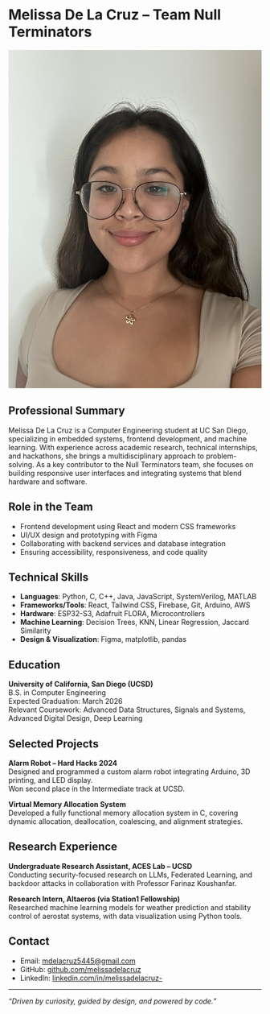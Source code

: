 # Melissa De La Cruz – Team Null Terminators

![Melissa De La Cruz](selfie.jpeg)

## Professional Summary
Melissa De La Cruz is a Computer Engineering student at UC San Diego, specializing in embedded systems, frontend development, and machine learning. With experience across academic research, technical internships, and hackathons, she brings a multidisciplinary approach to problem-solving. As a key contributor to the Null Terminators team, she focuses on building responsive user interfaces and integrating systems that blend hardware and software.

## Role in the Team
- Frontend development using React and modern CSS frameworks
- UI/UX design and prototyping with Figma
- Collaborating with backend services and database integration
- Ensuring accessibility, responsiveness, and code quality

## Technical Skills
- **Languages**: Python, C, C++, Java, JavaScript, SystemVerilog, MATLAB
- **Frameworks/Tools**: React, Tailwind CSS, Firebase, Git, Arduino, AWS
- **Hardware**: ESP32-S3, Adafruit FLORA, Microcontrollers
- **Machine Learning**: Decision Trees, KNN, Linear Regression, Jaccard Similarity
- **Design & Visualization**: Figma, matplotlib, pandas

## Education
**University of California, San Diego (UCSD)**  
B.S. in Computer Engineering  
Expected Graduation: March 2026  
Relevant Coursework: Advanced Data Structures, Signals and Systems, Advanced Digital Design, Deep Learning

## Selected Projects
**Alarm Robot – Hard Hacks 2024**  
Designed and programmed a custom alarm robot integrating Arduino, 3D printing, and LED display.  
Won second place in the Intermediate track at UCSD.

**Virtual Memory Allocation System**  
Developed a fully functional memory allocation system in C, covering dynamic allocation, deallocation, coalescing, and alignment strategies.

## Research Experience
**Undergraduate Research Assistant, ACES Lab – UCSD**  
Conducting security-focused research on LLMs, Federated Learning, and backdoor attacks in collaboration with Professor Farinaz Koushanfar.

**Research Intern, Altaeros (via Station1 Fellowship)**  
Researched machine learning models for weather prediction and stability control of aerostat systems, with data visualization using Python tools.

## Contact
- Email: [mdelacruz5445@gmail.com](mailto:mdelacruz5445@gmail.com)  
- GitHub: [github.com/melissadelacruz](https://github.com/melissadelacruz)  
- LinkedIn: [linkedin.com/in/melissadelacruz-](https://linkedin.com/in/melissadelacruz-)

---

_“Driven by curiosity, guided by design, and powered by code.”_
